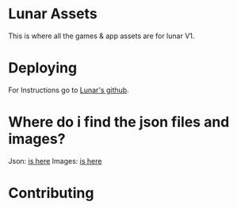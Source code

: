 # Lunar Assets

This is where all the games & app assets are for lunar V1.

# Deploying

For Instructions go to [Lunar's github](https://github.com/lunar-proxy/lunar-v1).

# Where do i find the json files and images?

Json: [is here](https://github.com/Lunar-Proxy/assets/tree/json) 
Images: [is here](https://github.com/Lunar-Proxy/assets/tree/images) 
# Contributing

